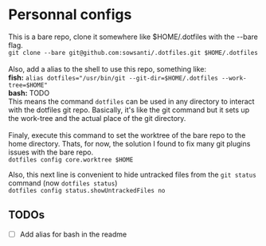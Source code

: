 # Personnal configs

This is a bare repo, clone it somewhere like $HOME/.dotfiles with the --bare flag.
<br>
`git clone --bare git@github.com:sowsanti/.dotfiles.git $HOME/.dotfiles`
<br>
<br>
Also, add a alias to the shell to use this repo, something like:
<br>
**fish:**
`alias dotfiles="/usr/bin/git --git-dir=$HOME/.dotfiles --work-tree=$HOME"`<br>
**bash:** TODO
<br>
This means the command `dotfiles` can be used in any directory to interact with the dotfiles git repo.
Basically, it's like the git command but it sets up the work-tree and the actual place of the git directory.
<br>
<br>
Finaly, execute this command to set the worktree of the bare repo to the home directory.
Thats, for now, the solution I found to fix many git plugins issues with the bare repo.
<br>
`dotfiles config core.worktree $HOME`

Also, this next line is convenient to hide untracked files from the `git status` command (now `dotfiles status`)
<br>
`dotfiles config status.showUntrackedFiles no`

## TODOs

- [ ] Add alias for bash in the readme
